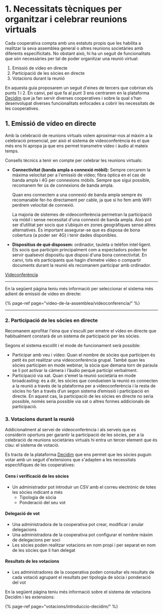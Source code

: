 # 1. Necessitats tècniques per organitzar i celebrar reunions virtuals

Cada cooperativa compta amb uns estatuts propis que les habilita a realitzar la seva assemblea general o altres reunions societàries amb diferents especificitats. No obstant això, hi ha un seguit de funcionalitats que són necessàries per tal de poder organitzar una reunió virtual:  

1. Emissió de vídeo en directe 
2. Participació de les sòcies en directe
3. Votacions durant la reunió

En aquesta guia proposarem un seguit d'eines de tercers que cobriran els punts 1 i 2. En canvi, pel que fa al punt 3 ens centrarem en la plataforma [Decidim](./#que-es-decidim) que ja fan servir diverses cooperatives i sobre la qual s'han desenvolupat diverses funcionalitats enfocades a cobrir les necessitats de les cooperatives. 

## 1. Emissió de vídeo en directe 

Amb la celebració de reunions virtuals volem aproximar-nos al màxim a la celebració presencial, per això el sistema de videoconferència és el que més ens hi apropa ja que ens permet transmetre vídeo i àudio al mateix temps.

Consells tècnics a tenir en compte per celebrar les reunions virtuals:


* **Connectivitat (banda ampla o connexió mòbil):** Sempre cercarem la màxima velocitat per a l'emissió de vídeo; fibra òptica en el cas de banda ampla i 4G per connexions mòbils. Sempre que sigui possible, recomanem fer ús de connexions de banda ampla.

    Quan ens connectem a una connexió de banda ampla sempre és recomanable fer-ho directament per cable, ja que si ho fem amb WIFI perdrem velocitat de connexió.
    
    La majoria de sistemes de videoconferència permetran la participació via mòbil i sense necessitat d'una connexió de banda ampla. Això pot ser d’utilitat per socis que s’ubiquin en zones geogràfiques sense altres alternatives. És important assegurar-se que es disposa de bona cobertura (a poder ser 4G) i tenir dades disponibles.

* **Dispositius de què disposem:** ordinador, tauleta o telèfon intel·ligent. Els socis que participin principalment com a espectadors poden fer servir qualsevol dispositiu que disposi d'una bona connectivitat. En canvi, tots els participants que hagin d’emetre vídeo o compartir documents durant la reunió els recomanem participar amb ordinador.


[Videconferència](video-de-la-assemblea/videoconferencia/)



----------

En la següent pàgina teniu més informació per seleccionar el sistema més adient de emissió de vídeo en directe:

{% page-ref page="video-de-la-assemblea/videoconferencia/" %}

----------

### 2. Participació de les sòcies en directe

Recomanem aprofitar l'eina que s'esculli per emetre el vídeo en directe que habitualment constarà de un sistema de participació per les sòcies. 

Segons el sistema escollit i el mode de funcionament serà possible: 

* Participar amb veu i vídeo: Quan el nombre de sòcies que participen és petit és pot realitzar una videoconferència grupal. També quan les sòcies participen en mode webinar, la sòcia que demana torn de paraula se li pot activar la càmera i l’àudio perquè participi verbalment. 
* Participació via xat. Quan s'emet la reunió societària en mode broadcasting: és a dir, les sòcies que condueixen la reunió es connecten a la reunió a través de la plataforma per a videoconferència i la resta de sòcies ho fan a través d’un segon sistema d’emissió i participació en directe. En aquest cas, la participació de les sòcies en directe no seria possible, només seria possible via xat o altres formes addicionals de participació.

### 3. Votacions durant la reunió	

Addicionalment al servei de videoconferència i als serveis que es considerin oportuns per garantir la participació de les sòcies, per a la celebració de reunions societàries virtuals hi entra un tercer element que és clau: el sistema de votació.

Es tracta de la plataforma [Decidim](./#que-es-decidim) que ens permet que les sòcies puguin votar amb un seguit d'extensions que s'adapten a les necessitats especñifiques de les cooperatives: 

#### Cens i verificació de les sòcies

* Un administrador pot introduir un CSV amb el correu electrònic de totes les sòcies indicant a més
  * Tipologia de sòcia
  * Ponderació del seu vot

#### Delegació de vot

* Una administradora de la cooperativa pot crear, modificar i anular delegacions
* Una administradora de la cooperativa pot configurar el nombre màxim de delegacions per soci
* Les sòcies poden realitzar votacions en nom propi i per separat en nom de les sòcies que li han delegat

#### Resultats de les votacions

* Les administradores de la cooperativa poden consultar els resultats de cada votació agrupant el resultats per tipologia de sòcia i ponderació del vot

En la següent pàgina teniu més informació sobre el sistema de votacions Decidim i les extensions:

{% page-ref page="votacions/introduccio-decidim/" %}





